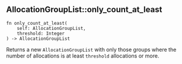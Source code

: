 ## AllocationGroupList::only_count_at_least

```rhai
fn only_count_at_least(
    self: AllocationGroupList,
    threshold: Integer
) -> AllocationGroupList
```

Returns a new `AllocationGroupList` with only those groups where the number of allocations is
at least `threshold` allocations or more.
